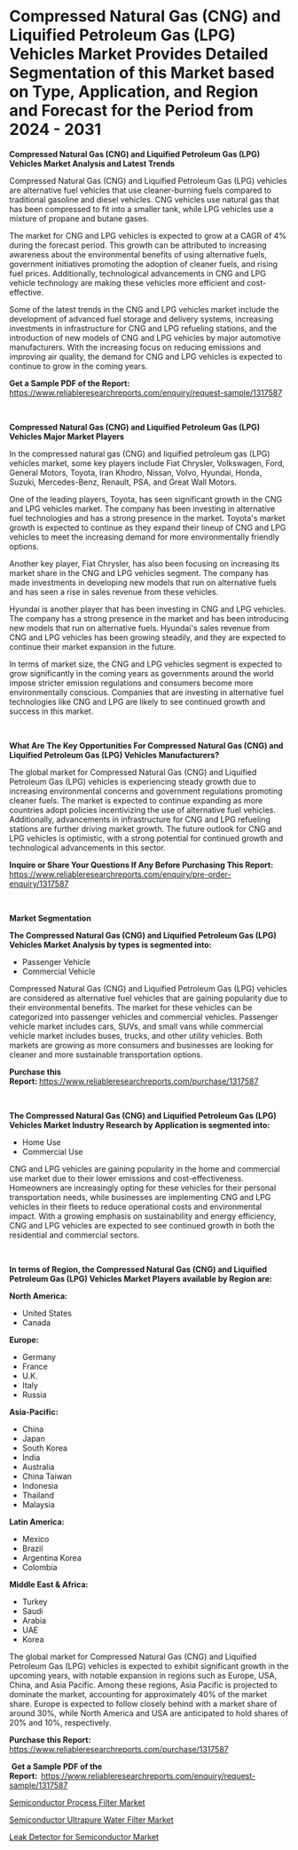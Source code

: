 <p><h1>Compressed Natural Gas (CNG) and Liquified Petroleum Gas (LPG) Vehicles Market Provides Detailed Segmentation of this Market based on Type, Application, and Region and Forecast for the Period from 2024 - 2031</h1></p><p><strong>Compressed Natural Gas (CNG) and Liquified Petroleum Gas (LPG) Vehicles Market Analysis and Latest Trends</strong></p>
<p><p>Compressed Natural Gas (CNG) and Liquified Petroleum Gas (LPG) vehicles are alternative fuel vehicles that use cleaner-burning fuels compared to traditional gasoline and diesel vehicles. CNG vehicles use natural gas that has been compressed to fit into a smaller tank, while LPG vehicles use a mixture of propane and butane gases.</p><p>The market for CNG and LPG vehicles is expected to grow at a CAGR of 4% during the forecast period. This growth can be attributed to increasing awareness about the environmental benefits of using alternative fuels, government initiatives promoting the adoption of cleaner fuels, and rising fuel prices. Additionally, technological advancements in CNG and LPG vehicle technology are making these vehicles more efficient and cost-effective.</p><p>Some of the latest trends in the CNG and LPG vehicles market include the development of advanced fuel storage and delivery systems, increasing investments in infrastructure for CNG and LPG refueling stations, and the introduction of new models of CNG and LPG vehicles by major automotive manufacturers. With the increasing focus on reducing emissions and improving air quality, the demand for CNG and LPG vehicles is expected to continue to grow in the coming years.</p></p>
<p><strong>Get a Sample PDF of the Report:&nbsp;</strong> <a href="https://www.reliableresearchreports.com/enquiry/request-sample/1317587">https://www.reliableresearchreports.com/enquiry/request-sample/1317587</a></p>
<p>&nbsp;</p>
<p><strong>Compressed Natural Gas (CNG) and Liquified Petroleum Gas (LPG) Vehicles Major Market Players</strong></p>
<p><p>In the compressed natural gas (CNG) and liquified petroleum gas (LPG) vehicles market, some key players include Fiat Chrysler, Volkswagen, Ford, General Motors, Toyota, Iran Khodro, Nissan, Volvo, Hyundai, Honda, Suzuki, Mercedes-Benz, Renault, PSA, and Great Wall Motors. </p><p>One of the leading players, Toyota, has seen significant growth in the CNG and LPG vehicles market. The company has been investing in alternative fuel technologies and has a strong presence in the market. Toyota's market growth is expected to continue as they expand their lineup of CNG and LPG vehicles to meet the increasing demand for more environmentally friendly options.</p><p>Another key player, Fiat Chrysler, has also been focusing on increasing its market share in the CNG and LPG vehicles segment. The company has made investments in developing new models that run on alternative fuels and has seen a rise in sales revenue from these vehicles.</p><p>Hyundai is another player that has been investing in CNG and LPG vehicles. The company has a strong presence in the market and has been introducing new models that run on alternative fuels. Hyundai's sales revenue from CNG and LPG vehicles has been growing steadily, and they are expected to continue their market expansion in the future.</p><p>In terms of market size, the CNG and LPG vehicles segment is expected to grow significantly in the coming years as governments around the world impose stricter emission regulations and consumers become more environmentally conscious. Companies that are investing in alternative fuel technologies like CNG and LPG are likely to see continued growth and success in this market.</p></p>
<p>&nbsp;</p>
<p><strong>What Are The Key Opportunities For Compressed Natural Gas (CNG) and Liquified Petroleum Gas (LPG) Vehicles Manufacturers?</strong></p>
<p><p>The global market for Compressed Natural Gas (CNG) and Liquified Petroleum Gas (LPG) vehicles is experiencing steady growth due to increasing environmental concerns and government regulations promoting cleaner fuels. The market is expected to continue expanding as more countries adopt policies incentivizing the use of alternative fuel vehicles. Additionally, advancements in infrastructure for CNG and LPG refueling stations are further driving market growth. The future outlook for CNG and LPG vehicles is optimistic, with a strong potential for continued growth and technological advancements in this sector.</p></p>
<p><strong>Inquire or Share Your Questions If Any Before Purchasing This Report:</strong> <a href="https://www.reliableresearchreports.com/enquiry/pre-order-enquiry/1317587">https://www.reliableresearchreports.com/enquiry/pre-order-enquiry/1317587</a></p>
<p>&nbsp;</p>
<p><strong>Market Segmentation</strong></p>
<p><strong>The Compressed Natural Gas (CNG) and Liquified Petroleum Gas (LPG) Vehicles Market Analysis by types is segmented into:</strong></p>
<p><ul><li>Passenger Vehicle</li><li>Commercial Vehicle</li></ul></p>
<p><p>Compressed Natural Gas (CNG) and Liquified Petroleum Gas (LPG) vehicles are considered as alternative fuel vehicles that are gaining popularity due to their environmental benefits. The market for these vehicles can be categorized into passenger vehicles and commercial vehicles. Passenger vehicle market includes cars, SUVs, and small vans while commercial vehicle market includes buses, trucks, and other utility vehicles. Both markets are growing as more consumers and businesses are looking for cleaner and more sustainable transportation options.</p></p>
<p><strong>Purchase this Report:&nbsp;</strong><a href="https://www.reliableresearchreports.com/purchase/1317587">https://www.reliableresearchreports.com/purchase/1317587</a></p>
<p>&nbsp;</p>
<p><strong>The Compressed Natural Gas (CNG) and Liquified Petroleum Gas (LPG) Vehicles Market Industry Research by Application is segmented into:</strong></p>
<p><ul><li>Home Use</li><li>Commercial Use</li></ul></p>
<p><p>CNG and LPG vehicles are gaining popularity in the home and commercial use market due to their lower emissions and cost-effectiveness. Homeowners are increasingly opting for these vehicles for their personal transportation needs, while businesses are implementing CNG and LPG vehicles in their fleets to reduce operational costs and environmental impact. With a growing emphasis on sustainability and energy efficiency, CNG and LPG vehicles are expected to see continued growth in both the residential and commercial sectors.</p></p>
<p>&nbsp;</p>
<p><strong>In terms of Region, the Compressed Natural Gas (CNG) and Liquified Petroleum Gas (LPG) Vehicles Market Players available by Region are:</strong></p>
<p>
    <p> <strong> North America: </strong>
        <ul>
            <li>United States</li>
            <li>Canada</li>
        </ul>
        </p> 
    <p> <strong> Europe: </strong>
        <ul>
            <li>Germany</li>
            <li>France</li>
            <li>U.K.</li>
            <li>Italy</li>
            <li>Russia</li>
        </ul>
        </p> 
    <p> <strong> Asia-Pacific: </strong>
        <ul>
            <li>China</li>
            <li>Japan</li>
            <li>South Korea</li>
            <li>India</li>
            <li>Australia</li>
            <li>China Taiwan</li>
            <li>Indonesia</li>
            <li>Thailand</li>
            <li>Malaysia</li>
        </ul>
        </p> 
    <p> <strong> Latin America: </strong>
        <ul>
            <li>Mexico</li>
            <li>Brazil</li>
            <li>Argentina Korea</li>
            <li>Colombia</li>
        </ul>
        </p> 
    <p> <strong> Middle East & Africa: </strong>
        <ul>
            <li>Turkey</li>
            <li>Saudi</li>
            <li>Arabia</li>
            <li>UAE</li>
            <li>Korea</li>
        </ul>
    </p>
    </p>
<p><p>The global market for Compressed Natural Gas (CNG) and Liquified Petroleum Gas (LPG) vehicles is expected to exhibit significant growth in the upcoming years, with notable expansion in regions such as Europe, USA, China, and Asia Pacific. Among these regions, Asia Pacific is projected to dominate the market, accounting for approximately 40% of the market share. Europe is expected to follow closely behind with a market share of around 30%, while North America and USA are anticipated to hold shares of 20% and 10%, respectively.</p></p>
<p><strong>Purchase this Report: </strong><a href="https://www.reliableresearchreports.com/purchase/1317587">https://www.reliableresearchreports.com/purchase/1317587</a></p>
<p>&nbsp;<strong>Get a Sample PDF of the Report:&nbsp;&nbsp;</strong><a href="https://www.reliableresearchreports.com/enquiry/request-sample/1317587">https://www.reliableresearchreports.com/enquiry/request-sample/1317587</a></p>
<p><strong></strong></p>
<p><p><a href="https://view.publitas.com/reportprime-1/semiconductor-process-filter-market-size-reflecting-a-forecast-till-2030-market-by-type-by-application-and-by-geography/">Semiconductor Process Filter Market</a></p><p><a href="https://view.publitas.com/reportprime-1/semiconductor-ultrapure-water-filter-market-size-global-industry-overview-market-segmentation-and-forecast-2023-to-2030/">Semiconductor Ultrapure Water Filter Market</a></p><p><a href="https://view.publitas.com/reportprime-1/leak-detector-for-semiconductor-market-insights-market-players-and-forecast-till-2030/">Leak Detector for Semiconductor Market</a></p></p>